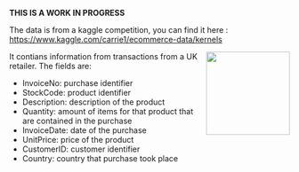 **THIS IS A WORK IN PROGRESS**


The data is from a kaggle competition, you can find it here : https://www.kaggle.com/carrie1/ecommerce-data/kernels  

<div>
<img src="https://cdn.pixabay.com/photo/2016/09/30/19/10/ecommerce-1706103_1280.png" width="150" align="right"/>
</div>

It contians information from transactions from a UK retailer. The fields are: 
- InvoiceNo: purchase identifier
- StockCode: product identifier
- Description: description of the product
- Quantity: amount of items for that product that are contained in the purchase
- InvoiceDate: date of the purchase
- UnitPrice: price of the product
- CustomerID: customer identifier 
- Country: country that purchase took place
